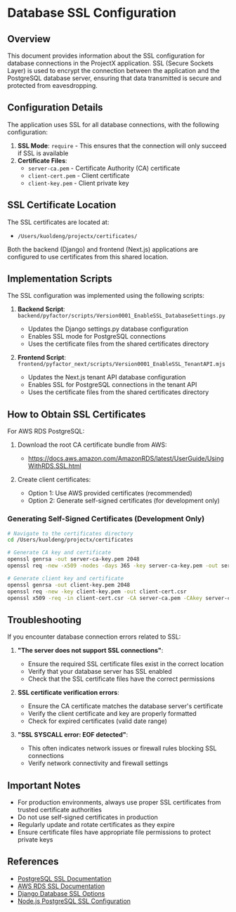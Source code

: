 # Database SSL Configuration

## Overview

This document provides information about the SSL configuration for database connections in the ProjectX application. SSL (Secure Sockets Layer) is used to encrypt the connection between the application and the PostgreSQL database server, ensuring that data transmitted is secure and protected from eavesdropping.

## Configuration Details

The application uses SSL for all database connections, with the following configuration:

1. **SSL Mode**: `require` - This ensures that the connection will only succeed if SSL is available
2. **Certificate Files**: 
   - `server-ca.pem` - Certificate Authority (CA) certificate  
   - `client-cert.pem` - Client certificate
   - `client-key.pem` - Client private key

## SSL Certificate Location

The SSL certificates are located at:
- `/Users/kuoldeng/projectx/certificates/`

Both the backend (Django) and frontend (Next.js) applications are configured to use certificates from this shared location.

## Implementation Scripts

The SSL configuration was implemented using the following scripts:

1. **Backend Script**: `backend/pyfactor/scripts/Version0001_EnableSSL_DatabaseSettings.py`
   - Updates the Django settings.py database configuration
   - Enables SSL mode for PostgreSQL connections
   - Uses the certificate files from the shared certificates directory

2. **Frontend Script**: `frontend/pyfactor_next/scripts/Version0001_EnableSSL_TenantAPI.mjs`
   - Updates the Next.js tenant API database configuration
   - Enables SSL for PostgreSQL connections in the tenant API
   - Uses the certificate files from the shared certificates directory

## How to Obtain SSL Certificates

For AWS RDS PostgreSQL:

1. Download the root CA certificate bundle from AWS:
   - https://docs.aws.amazon.com/AmazonRDS/latest/UserGuide/UsingWithRDS.SSL.html

2. Create client certificates:
   - Option 1: Use AWS provided certificates (recommended)
   - Option 2: Generate self-signed certificates (for development only)

### Generating Self-Signed Certificates (Development Only)

```bash
# Navigate to the certificates directory
cd /Users/kuoldeng/projectx/certificates

# Generate CA key and certificate
openssl genrsa -out server-ca-key.pem 2048
openssl req -new -x509 -nodes -days 365 -key server-ca-key.pem -out server-ca.pem

# Generate client key and certificate
openssl genrsa -out client-key.pem 2048
openssl req -new -key client-key.pem -out client-cert.csr
openssl x509 -req -in client-cert.csr -CA server-ca.pem -CAkey server-ca-key.pem -CAcreateserial -out client-cert.pem -days 365
```

## Troubleshooting

If you encounter database connection errors related to SSL:

1. **"The server does not support SSL connections"**:
   - Ensure the required SSL certificate files exist in the correct location
   - Verify that your database server has SSL enabled
   - Check that the SSL certificate files have the correct permissions

2. **SSL certificate verification errors**:
   - Ensure the CA certificate matches the database server's certificate
   - Verify the client certificate and key are properly formatted
   - Check for expired certificates (valid date range)

3. **"SSL SYSCALL error: EOF detected"**:
   - This often indicates network issues or firewall rules blocking SSL connections
   - Verify network connectivity and firewall settings

## Important Notes

- For production environments, always use proper SSL certificates from trusted certificate authorities
- Do not use self-signed certificates in production
- Regularly update and rotate certificates as they expire
- Ensure certificate files have appropriate file permissions to protect private keys

## References

- [PostgreSQL SSL Documentation](https://www.postgresql.org/docs/current/ssl-tcp.html)
- [AWS RDS SSL Documentation](https://docs.aws.amazon.com/AmazonRDS/latest/UserGuide/UsingWithRDS.SSL.html)
- [Django Database SSL Options](https://docs.djangoproject.com/en/5.0/ref/databases/#postgresql-notes)
- [Node.js PostgreSQL SSL Configuration](https://node-postgres.com/features/ssl) 